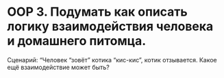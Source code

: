 # OOP 3. Подумать как описать логику взаимодействия человека и домашнего питомца. 
Сценарий: “Человек “зовёт” котика “кис-кис”, котик отзывается. Какое ещё взаимодействие может быть?
